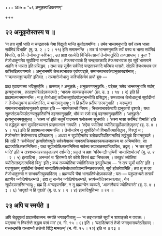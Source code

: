 +++
title = "०६ अनुकृत्यधिकरणम्"

+++

## २२ अनुकृतेस्तस्य च ॥

‘न तत्र सूर्यो भाति न चन्द्रतारकं नेमा विद्युतो भान्ति कुतोऽयमग्निः । तमेव भान्तमनुभाति सर्वं तस्य भासा सर्वमिदं विभाति’ (मु. उ. २ । २ । ११) इति समामनन्ति । तत्र यं भान्तमनुभाति सर्वं यस्य च भासा सर्वमिदं विभाति, स किं तेजोधातुः कश्चित् , उत प्राज्ञ आत्मेति विचिकित्सायां तेजोधातुरिति तावत्प्राप्तम् । कुतः ? तेजोधातूनामेव सूर्यादिनां भानप्रतिषेधात् । तेजःस्वभावकं हि चन्द्रतारकादि तेजःस्वभावक एव सूर्ये भासमाने अहनि न भासत इति प्रसिद्धम् । तथा सह सूर्येण सर्वमिदं चन्द्रतारकादि यस्मिन्न भासते, सोऽपि तेजःस्वभाव एव कश्चिदित्यवगम्यते । अनुभानमपि तेजःस्वभावक एवोपपद्यते, समानस्वभावकेष्वनुकारदर्शनात् ; ‘गच्छन्तमनुगच्छति’ इतिवत् । तस्मात्तेजोधातुः कश्चिदित्येवं प्राप्ते ब्रूमः —

प्राज्ञ एवायमात्मा भवितुमर्हति । कस्मात् ? अनुकृतेः ; अनुकरणमनुकृतिः ; यदेतत् ‘तमेव भान्तमनुभाति सर्वम्’ इत्यनुभानम् , तत्प्राज्ञपरिग्रहेऽवकल्पते ; ‘भारूपः सत्यसङ्कल्पः’ (छा. उ. ३ । १४ । २) इति हि प्राज्ञमात्मानमामनन्ति ; न तु तेजोधातुं कञ्चित्सूर्यादयोऽनुभान्तीति प्रसिद्धम् ; समत्वाच्च तेजोधातूनां सूर्यादीनां न तेजोधातुमन्यं प्रत्यपेक्षास्ति, यं भान्तमनुभायुः ; न हि प्रदीपः प्रदीपान्तरमनुभाति । यदप्युक्तं समानस्वभावकेष्वनुकारो दृश्यत इति — नायमेकान्तो नियमः ; भिन्नस्वभावकेष्वपि ह्यनुकारो दृश्यते ; यथा सुतप्तोऽयःपिण्डोऽग्न्यनुकृतिरग्निं दहन्तमनुदहति, भौमं वा रजो वायुं वहन्तमनुवहतीति । ‘अनुकृतेः’ इत्यनुभानमसुसूचत् । ‘तस्य च’ इति चतुर्थं पादमस्य श्लोकस्य सूचयति । ‘तस्य भासा सर्वमिदं विभाति’ इति च तद्धेतुकं भानं सूर्यादेरुच्यमानं प्राज्ञमात्मानं गमयति । ‘तद्देवा ज्योतिषां ज्योतिरायुर्होपासतेऽमृतम्’ (बृ. उ. ४ । ४ । १६) इति हि प्राज्ञमात्मानमामनन्ति । तेजोन्तरेण तु सूर्यादितेजो विभातीत्यप्रसिद्धम् , विरुद्धं च ; तेजोन्तरेण तेजोन्तरस्य प्रतिघातात् । अथवा न सूर्यादीनामेव श्लोकपरिपठितानामिदं तद्धेतुकं विभानमुच्यते । किं तर्हि ? ‘सर्वमिदम्’ इत्यविशेषश्रुतेः सर्वस्यैवास्य नामरूपक्रियाकारकफलजातस्य या अभिव्यक्तिः, सा ब्रह्मज्योतिःसत्तानिमित्ता ; यथा सूर्यज्योतिःसत्तानिमित्ता सर्वस्य रूपजातस्याभिव्यक्तिः, तद्वत् । ‘न तत्र सूर्यो भाति’ इति च तत्रशब्दमाहरन्प्रकृतग्रहणं दर्शयति ; प्रकृतं च ब्रह्म ‘यस्मिन्द्यौः पृथिवी चान्तरिक्षमोतम्’ (मु. उ. २ । २ । ५) इत्यादिना ; अनन्तरं च ‘हिरण्मये परे कोशे विरजं ब्रह्म निष्कलम् । तच्छुभ्रं ज्योतिषां ज्योतिस्तद्यदात्मविदो विदुः’ इति ; कथं तज्ज्योतिषां ज्योतिरित्यत इदमुत्थितम् — ‘न तत्र सूर्यो भाति’ इति । यदप्युक्तम् सूर्यादीनां तेजसां भानप्रतिषेधस्तेजोधातावेवान्यस्मिन्नवकल्पते, सूर्य इवेतरेषामिति ; तत्र तु स एव तेजोधातुरन्यो न सम्भवतीत्युपपादितम् । ब्रह्मण्यपि चैषां भानप्रतिषेधोऽवकल्पते ; यतः — यदुपलभ्यते तत्सर्वं ब्रह्मणैव ज्योतिषोपलभ्यते ; ब्रह्म तु नान्येन ज्योतिषोपलभ्यते, स्वयंज्योतिःस्वरूपत्वात् , येन सूर्यादयस्तस्मिन्भायुः ; ब्रह्म हि अन्यद्व्यनक्ति, न तु ब्रह्मान्येन व्यज्यते, ‘आत्मनैवायं ज्योतिषास्ते’ (बृ. उ. ४ । ३ । ६) ‘अगृह्यो न हि गृह्यते’ (बृ. उ. ४ । २ । ४) इत्यादिश्रुतिभ्यः ॥ २२ ॥

## २३ अपि च स्मर्यते ॥

अपि चेदृग्रूपत्वं प्राज्ञस्यैवात्मनः स्मर्यते भगवद्गीतासु — ‘न तद्भासयते सूर्यो न शशाङ्को न पावकः । यद्गत्वा न निवर्तन्ते तद्धाम परमं मम’ (भ. गी. १५ । ६) इति । ‘यदादित्यगतं तेजो जगद्भासयतेऽखिलम् । यच्चन्द्रमसि यच्चाग्नौ तत्तेजो विद्धि मामकम्’ (भ. गी. १५ । १२) इति च ॥ २३ ॥
